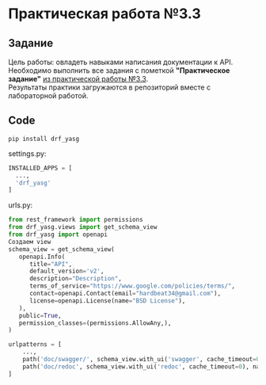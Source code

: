 # Практическая работа №3.3

## Задание

Цель работы: овладеть навыками написания документации к API.<br>
Необходимо выполнить все задания с пометкой **"Практическое задание"** [из практической работы №3.3](https://docs.google.com/document/d/1rIfREFvCB4pp8uF990Tz3PLXRJ5u_w-Y3vLxfXWKoxg/edit?usp=sharing).<br> 
Результаты практики загружаются в репозиторий вместе с лабораторной работой.

## Code

```
pip install drf_yasg
```

settings.py:
```python
INSTALLED_APPS = [
  ...,
  'drf_yasg'
]
```

urls.py:
```python
from rest_framework import permissions
from drf_yasg.views import get_schema_view
from drf_yasg import openapi
Создаем view
schema_view = get_schema_view(
   openapi.Info(
      title="API",
      default_version='v2',
      description="Description",
      terms_of_service="https://www.google.com/policies/terms/",
      contact=openapi.Contact(email="hardbeat34@gmail.com"),
      license=openapi.License(name="BSD License"),
   ),
   public=True,
   permission_classes=(permissions.AllowAny,),
)

urlpatterns = [
    ...,
    path('doc/swagger/', schema_view.with_ui('swagger', cache_timeout=0), name='schema-swagger-ui'),
    path('doc/redoc', schema_view.with_ui('redoc', cache_timeout=0), name='schema-redoc')
]
```